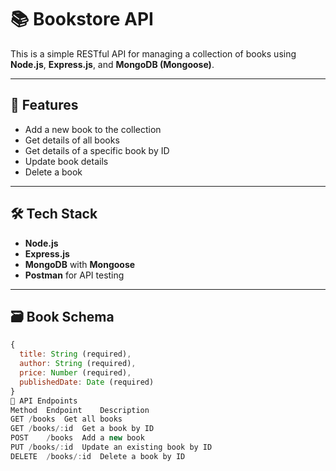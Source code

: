 # 📚 Bookstore API

This is a simple RESTful API for managing a collection of books using **Node.js**, **Express.js**, and **MongoDB (Mongoose)**.

---

## 📌 Features

- Add a new book to the collection
- Get details of all books
- Get details of a specific book by ID
- Update book details
- Delete a book

---

## 🛠️ Tech Stack

- **Node.js**
- **Express.js**
- **MongoDB** with **Mongoose**
- **Postman** for API testing

---

## 🗃️ Book Schema

```js
{
  title: String (required),
  author: String (required),
  price: Number (required),
  publishedDate: Date (required)
}
🚀 API Endpoints
Method	Endpoint	Description
GET	/books	Get all books
GET	/books/:id	Get a book by ID
POST	/books	Add a new book
PUT	/books/:id	Update an existing book by ID
DELETE	/books/:id	Delete a book by ID

